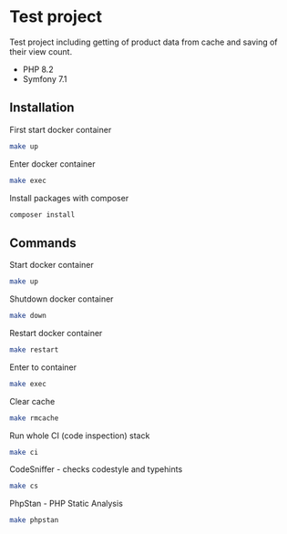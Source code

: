 # Test project

Test project including getting of product data from cache and saving of their view count.
- PHP 8.2
- Symfony 7.1

## Installation

First start docker container
```bash
make up
```

Enter docker container
```bash
make exec
```

Install packages with composer
```bash
composer install
```

## Commands
Start docker container
```bash
make up
```

Shutdown docker container
```bash
make down
```

Restart docker container
```bash
make restart
```

Enter to container
```bash
make exec
```

Clear cache
```bash
make rmcache
```

Run whole CI (code inspection) stack
```bash
make ci
```

CodeSniffer - checks codestyle and typehints
```bash
make cs
```

PhpStan - PHP Static Analysis
```bash
make phpstan
```